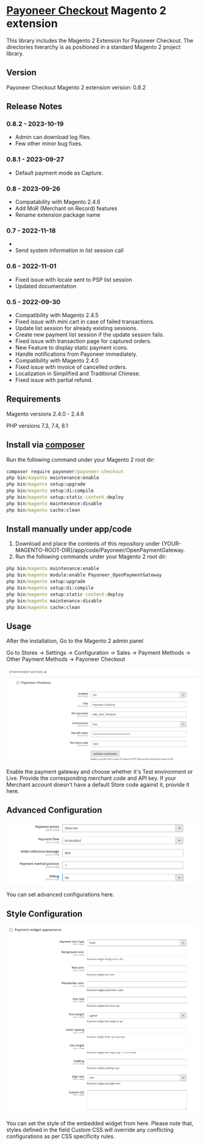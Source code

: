 # [Payoneer Checkout](https://checkoutdocs.payoneer.com/docs/integrate-with-magento/) Magento 2 extension

This library includes the Magento 2 Extension for Payoneer Checkout. The directories hierarchy is as positioned in a standard Magento 2 project library.

## Version

Payoneer Checkout Magento 2 extension version: 0.8.2

## Release Notes

### 0.8.2 - 2023-10-19

 - Admin can download log files.
 - Few other minor bug fixes.

### 0.8.1 - 2023-09-27

 - Default payment mode as Capture.

### 0.8 - 2023-09-26

 - Compatability with Magento 2.4.6
 - Add MoR (Merchant on Record) features
 - Rename extension package name

### 0.7 - 2022-11-18
 - 
 - Send system information in list session call

### 0.6 - 2022-11-01

- Fixed issue with locale sent to PSP list session
- Updated documentation

### 0.5 - 2022-09-30

- Compatibility with Magento 2.4.5
- Fixed issue with mini cart in case of failed transactions.
- Update list session for already existing sessions.
- Create new payment list session if the update session fails.
- Fixed issue with transaction page for captured orders.
- New Feature to display static payment icons.
- Handle notifications from Payoneer immediately.
- Compatibility with Magento 2.4.0
- Fixed issue with invoice of cancelled orders.
- Localization in Simplified and Traditional Chinese.
- Fixed issue with partial refund.

## Requirements

Magento versions 2.4.0 - 2.4.6

PHP versions 7.3, 7.4, 8.1

## Install via [composer](https://getcomposer.org/download/)

Run the following command under your Magento 2 root dir:

```cmd
composer require payoneer/payoneer-checkout
php bin/magento maintenance:enable
php bin/magento setup:upgrade
php bin/magento setup:di:compile
php bin/magento setup:static-content:deploy
php bin/magento maintenance:disable
php bin/magento cache:clean
```

## Install manually under app/code

1. Download and place the contents of this repository under {YOUR-MAGENTO-ROOT-DIR}/app/code/Payoneer/OpenPaymentGateway.
2. Run the following commands under your Magento 2 root dir:

```cmd
php bin/magento maintenance:enable
php bin/magento module:enable Payoneer_OpenPaymentGateway
php bin/magento setup:upgrade
php bin/magento setup:di:compile
php bin/magento setup:static-content:deploy
php bin/magento maintenance:disable
php bin/magento cache:clean
```

## Usage

After the installation, Go to the Magento 2 admin panel

Go to Stores -> Settings -> Configuration -> Sales -> Payment Methods -> Other Payment Methods -> Payoneer Checkout

![Payoneer Checkout Configuration](docs/img/payoneer_config.png)

Enable the payment gateway and choose whether it's Test environment or Live. Provide the corresponding merchant code and API key. If your Merchant account doesn't have a default Store code against it, provide it here.

## Advanced Configuration

![Payoneer Checkout Advanced Configuration](docs/img/payoneer_advanced_config.png)

You can set advanced configurations here.

## Style Configuration

![Payoneer Checkout Style Configuration](docs/img/payoneer_style_config.png)

You can set the style of the embedded widget from here. Please note that, styles defined in the field Custom CSS will override any conflicting configurations as per CSS specificity rules.
